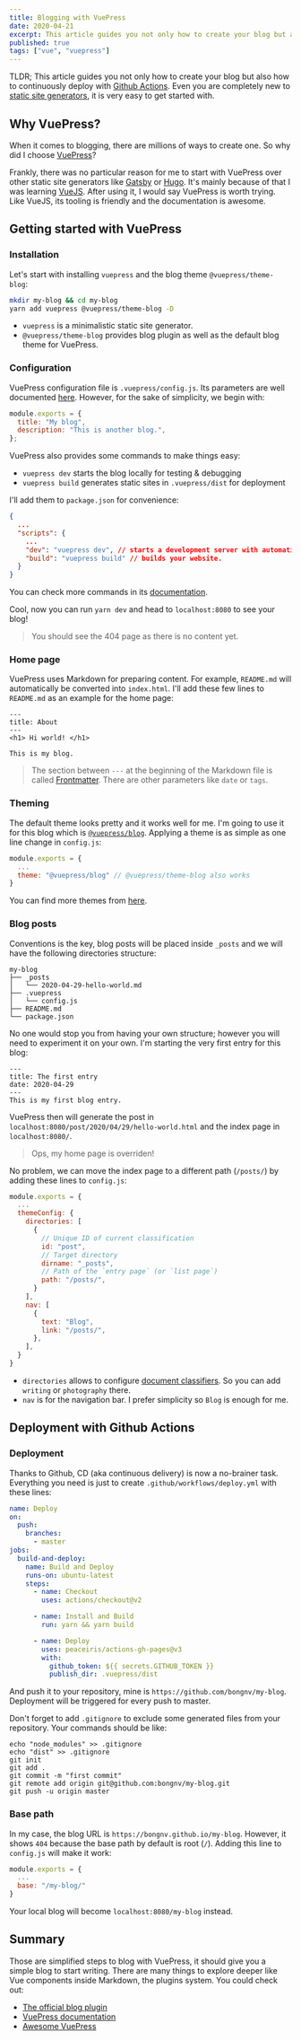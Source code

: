 ```yaml
---
title: Blogging with VuePress
date: 2020-04-21
excerpt: This article guides you not only how to create your blog but also how to continuously deploy with Github Actions. Even you are completely new to static site generators, it is very easy to get started with.
published: true
tags: ["vue", "vuepress"]
---
```


TLDR; This article guides you not only how to create your blog but also how to continuously deploy with [Github Actions](https://github.com/features/actions). Even you are completely new to [static site generators](https://en.wikipedia.org/wiki/Web_template_system#Static_site_generators), it is very easy to get started with.

## Why VuePress?

When it comes to blogging, there are millions of ways to create one. So why did I choose [VuePress](https://vuepress.vuejs.org/)?

Frankly, there was no particular reason for me to start with VuePress over other static site generators like [Gatsby](https://www.gatsbyjs.org/) or [Hugo](https://gohugo.io/). It's mainly because of that I was learning [VueJS](https://vuejs.org/). After using it, I would say VuePress is worth trying. Like VueJS, its tooling is friendly and the documentation is awesome.

## Getting started with VuePress

### Installation

Let's start with installing `vuepress` and the blog theme `@vuepress/theme-blog`:

```bash
mkdir my-blog && cd my-blog
yarn add vuepress @vuepress/theme-blog -D
```

- `vuepress` is a minimalistic static site generator.
- `@vuepress/theme-blog` provides blog plugin as well as the default blog theme for VuePress.

### Configuration

VuePress configuration file is `.vuepress/config.js`. Its parameters are well documented [here](https://vuepress.vuejs.org/config/). However, for the sake of simplicity, we begin with:

```js
module.exports = {
  title: "My blog",
  description: "This is another blog.",
};
```

VuePress also provides some commands to make things easy:

- `vuepress dev` starts the blog locally for testing & debugging
- `vuepress build` generates static sites in `.vuepress/dist` for deployment

I'll add them to `package.json` for convenience:

```json
{
  ...
  "scripts": {
    ...
    "dev": "vuepress dev", // starts a development server with automatic reload.
    "build": "vuepress build" // builds your website.
  }
}
```

You can check more commands in its [documentation](https://vuepress.vuejs.org/api/cli.html).

Cool, now you can run `yarn dev` and head to `localhost:8080` to see your blog!

> You should see the 404 page as there is no content yet.

### Home page

VuePress uses Markdown for preparing content. For example, `README.md` will automatically be converted into `index.html`. I'll add these few lines to `README.md` as an example for the home page:

```
---
title: About
---
<h1> Hi world! </h1>

This is my blog.
```

> The section between `---` at the beginning of the Markdown file is called [Frontmatter](https://vuepress.vuejs.org/guide/frontmatter.html). There are other parameters like `date` or `tags`.

### Theming

The default theme looks pretty and it works well for me. I'm going to use it for this blog which is [`@vuepress/blog`](https://vuepress-theme-blog.ulivz.com/). Applying a theme is as simple as one line change in `config.js`:

```js
module.exports = {
  ...
  theme: "@vuepress/blog" // @vuepress/theme-blog also works
}
```

You can find more themes from [here](https://github.com/vuepressjs/awesome-vuepress).

### Blog posts

Conventions is the key, blog posts will be placed inside `_posts` and we will have the following directories structure:

```
my-blog
├── _posts
│   └── 2020-04-29-hello-world.md
├── .vuepress
│   └── config.js
├── README.md
└── package.json
```

No one would stop you from having your own structure; however you will need to experiment it on your own. I'm starting the very first entry for this blog:

```
---
title: The first entry
date: 2020-04-29
---
This is my first blog entry.
```

VuePress then will generate the post in `localhost:8080/post/2020/04/29/hello-world.html` and the index page in `localhost:8080/`.

> Ops, my home page is overriden!

No problem, we can move the index page to a different path (`/posts/`) by adding these lines to `config.js`:

```js
module.exports = {
  ...
  themeConfig: {
    directories: [
      {
        // Unique ID of current classification
        id: "post",
        // Target directory
        dirname: "_posts",
        // Path of the `entry page` (or `list page`)
        path: "/posts/",
      }
    ],
    nav: [
      {
        text: "Blog",
        link: "/posts/",
      },
    ],
  }
}
```

- `directories` allows to configure [document classifiers](https://vuepress-plugin-blog.ulivz.com/guide/getting-started.html#directory-classifier). So you can add `writing` or `photography` there.
- `nav` is for the navigation bar. I prefer simplicity so `Blog` is enough for me.

## Deployment with Github Actions

### Deployment

Thanks to Github, CD (aka continuous delivery) is now a no-brainer task. Everything you need is just to create `.github/workflows/deploy.yml` with these lines:

```yml
name: Deploy
on:
  push:
    branches:
      - master
jobs:
  build-and-deploy:
    name: Build and Deploy
    runs-on: ubuntu-latest
    steps:
      - name: Checkout
        uses: actions/checkout@v2

      - name: Install and Build
        run: yarn && yarn build

      - name: Deploy
        uses: peaceiris/actions-gh-pages@v3
        with:
          github_token: ${{ secrets.GITHUB_TOKEN }}
          publish_dir: .vuepress/dist
```

And push it to your repository, mine is `https://github.com/bongnv/my-blog`. Deployment will be triggered for every push to master.

Don't forget to add `.gitignore` to exclude some generated files from your repository. Your commands should be like:

```
echo "node_modules" >> .gitignore
echo "dist" >> .gitignore
git init
git add .
git commit -m "first commit"
git remote add origin git@github.com:bongnv/my-blog.git
git push -u origin master
```

### Base path

In my case, the blog URL is `https://bongnv.github.io/my-blog`. However, it shows `404` because the base path by default is root (`/`). Adding this line to `config.js` will make it work:

```js
module.exports = {
  ...
  base: "/my-blog/"
}
```

Your local blog will become `localhost:8080/my-blog` instead.

## Summary

Those are simplified steps to blog with VuePress, it should give you a simple blog to start writing. There are many things to explore deeper like Vue components inside Markdown, the plugins system. You could check out:

- [The official blog plugin](https://vuepress-theme-blog.ulivz.com/)
- [VuePress documentation](https://vuepress.vuejs.org/)
- [Awesome VuePress](https://github.com/vuepressjs/awesome-vuepress)
